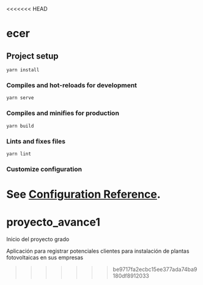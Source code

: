 <<<<<<< HEAD
# ecer

## Project setup
```
yarn install
```

### Compiles and hot-reloads for development
```
yarn serve
```

### Compiles and minifies for production
```
yarn build
```

### Lints and fixes files
```
yarn lint
```

### Customize configuration
See [Configuration Reference](https://cli.vuejs.org/config/).
=======
# proyecto_avance1
Inicio del proyecto grado

Aplicación para registrar potenciales clientes para instalación de plantas fotovoltaicas en sus empresas
>>>>>>> be9717fa2ecbc15ee377ada74ba9180df8912033
